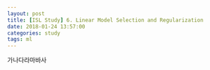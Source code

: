 ```yaml
---
layout: post
title: [ISL Study] 6. Linear Model Selection and Regularization
date: 2018-01-24 13:57:00
categories: study
tags: ml
---
```


가나다라마바사